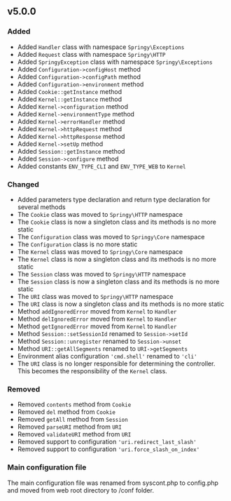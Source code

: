 ## v5.0.0

### Added

  - Added `Handler` class with namespace `Springy\Exceptions`
  - Added `Request` class with namespace `Springy\HTTP`
  - Added `SpringyException` class with namespace `Springy\Exceptions`
  - Added `Configuration->configHost` method
  - Added `Configuration->configPath` method
  - Added `Configuration->environment` method
  - Added `Cookie::getInstance` method
  - Added `Kernel::getInstance` method
  - Added `Kernel->configuration` method
  - Added `Kernel->environmentType` method
  - Added `Kernel->errorHandler` method
  - Added `Kernel->httpRequest` method
  - Added `Kernel->httpResponse` method
  - Added `Kernel->setUp` method
  - Added `Session::getInstance` method
  - Added `Session->configure` method
  - Added constants `ENV_TYPE_CLI` and `ENV_TYPE_WEB` to `Kernel`

### Changed

  - Added parameters type declaration and return type declaration for several methods
  - The `Cookie` class was moved to `Springy\HTTP` namespace
  - The `Cookie` class is now a singleton class and its methods is no more static
  - The `Configuration` class was moved to `Springy\Core` namespace
  - The `Configuration` class is no more static
  - The `Kernel` class was moved to `Springy\Core` namespace
  - The `Kernel` class is now a singleton class and its methods is no more static
  - The `Session` class was moved to `Springy\HTTP` namespace
  - The `Session` class is now a singleton class and its methods is no more static
  - The `URI` class was moved to `Springy\HTTP` namespace
  - The `URI` class is now a singleton class and its methods is no more static
  - Method `addIgnoredError` moved from `Kernel` to `Handler`
  - Method `delIgnoredError` moved from `Kernel` to `Handler`
  - Method `getIgnoredError` moved from `Kernel` to `Handler`
  - Method `Session::setSessionId` renamed to `Session->setId`
  - Method `Session::unregister` renamed to `Session->unset`
  - Method `URI::getAllSegments` renamed to `URI->getSegments`
  - Environment alias configuration `'cmd.shell'` renamed to `'cli'`
  - The `URI` class is no longer responsible for determining the controller. This becomes the responsibility of the `Kernel` class.

### Removed

  - Removed `contents` method from `Cookie`
  - Removed `del` method from `Cookie`
  - Removed `getAll` method from `Session`
  - Removed `parseURI` method from `URI`
  - Removed `validateURI` method from `URI`
  - Removed support to configuration `'uri.redirect_last_slash'`
  - Removed support to configuration `'uri.force_slash_on_index'`

### Main configuration file

The main configuration file was renamed from syscont.php to config.php and moved from web root directory to /conf folder.